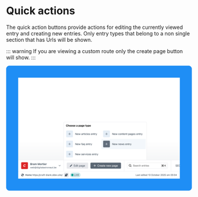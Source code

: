 # Quick actions

The quick action buttons provide actions for editing the currently viewed entry and creating new entries. Only entry types that belong to a non single section that has Urls will be shown.

::: warning
If you are viewing a custom route only the create page button will show.
:::

![Action buttons widget](../public/images/action%20buttons.png)
